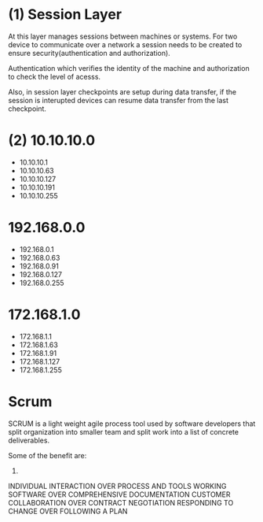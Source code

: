 # (1) Session Layer 
At this layer manages sessions between machines or systems. For two device to communicate over a network a session needs to be created to ensure security(authentication and authorization). 

Authentication which verifies the identity of the machine and authorization to check the level of acesss. 

Also, in session layer checkpoints are setup during data transfer, if the session is interupted devices can resume data transfer from the last checkpoint. 


# (2) 10.10.10.0 
 * 10.10.10.1
 * 10.10.10.63
 * 10.10.10.127
 * 10.10.10.191
 * 10.10.10.255

 # 192.168.0.0
 * 192.168.0.1
 * 192.168.0.63
 * 192.168.0.91
 * 192.168.0.127
 * 192.168.0.255

# 172.168.1.0
 * 172.168.1.1
 * 172.168.1.63
 * 172.168.1.91
 * 172.168.1.127
 * 172.168.1.255


# Scrum 
SCRUM is a light weight agile process tool used by software developers that split organization into  smaller team and split work into a list of concrete deliverables. 

Some of the benefit are: 

1.  





INDIVIDUAL INTERACTION OVER PROCESS AND TOOLS 
WORKING SOFTWARE OVER COMPREHENSIVE DOCUMENTATION 
CUSTOMER COLLABORATION OVER CONTRACT NEGOTIATION 
RESPONDING TO CHANGE OVER FOLLOWING A PLAN 